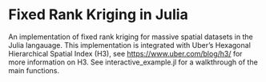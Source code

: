 # Fixed Rank Kriging in Julia
An implementation of fixed rank kriging for massive spatial datasets in the Julia langauage. This implementation is integrated with Uber’s Hexagonal Hierarchical Spatial Index (H3), see https://www.uber.com/blog/h3/ for more information on H3.  See interactive_example.jl for a walkthrough of the main functions.
